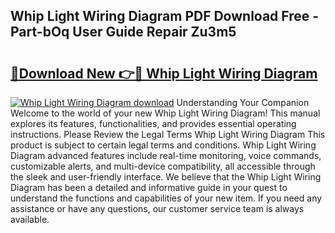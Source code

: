 ## Whip Light Wiring Diagram PDF Download Free - Part-bOq User Guide Repair Zu3m5

# <h2><a href="http://dfpu5e.blite.top/?on=Whip+Light+Wiring+Diagram">🔗Download New 👉🔴 Whip Light Wiring Diagram</a></h2>

[![Whip Light Wiring Diagram download](https://i.imgur.com/lujVjoI.png)](http://dfpu5e.blite.top/?on=Whip+Light+Wiring+Diagram)
Understanding Your Companion Welcome to the world of your new Whip Light Wiring Diagram! This manual explores its features, functionalities, and provides essential operating instructions. Please Review the Legal Terms Whip Light Wiring Diagram This product is subject to certain legal terms and conditions. Whip Light Wiring Diagram advanced features include real-time monitoring, voice commands, customizable alerts, and multi-device compatibility, all accessible through the sleek and user-friendly interface. We believe that the Whip Light Wiring Diagram has been a detailed and informative guide in your quest to understand the functions and capabilities of your new item. If you need any assistance or have any questions, our customer service team is always available.
